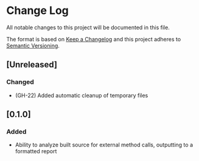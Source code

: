 # Change Log
All notable changes to this project will be documented in this file.

The format is based on [Keep a Changelog](http://keepachangelog.com/)
and this project adheres to [Semantic Versioning](http://semver.org/).

## [Unreleased]
### Changed
- (GH-22) Added automatic cleanup of temporary files

## [0.1.0]
### Added
- Ability to analyze built source for external method calls, outputting to a formatted report
